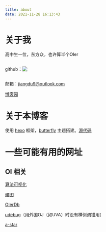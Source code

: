 ```yaml
---
title: about
date: 2021-11-28 16:13:43
---
```



# 关于我

高中生一位，东方众，也许算半个OIer

<p style="display:inline-block; vertical-align:middle;">github：</p><a style="display:inline-block; vertical-align:middle;" href="https://github.com/satorimarch" alt="null"><img src="https://img.shields.io/badge/-GitHub-181717?style=flat-square&logo=github"></a>

邮箱：jiangdu9@outlook.com

[博客园](https://www.cnblogs.com/satori-march/)

# 关于本博客

使用 [hexo](https://hexo.io/) 框架，[butterfly](https://github.com/jerryc127/hexo-theme-butterfly) 主题搭建。[源代码](https://github.com/satorimarch/satorimarch.github.io)

# 一些可能有用的网址

## OI 相关

[算法可视化](https://visualgo.net/en)

[建图](https://csacademy.com/app/graph_editor/)

[OIerDb](https://bytew.net/OIer/)

[udebug](https://www.udebug.com/)（用外国OJ（如UVA）时没有样例调错用）

[a-star](https://www.redblobgames.com/pathfinding/a-star/introduction.html)
